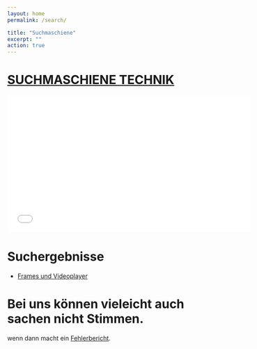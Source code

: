 ```yaml
---
layout: home
permalink: /search/

title: "Suchmaschiene"
excerpt: ""
action: true
---
```

<script>
  alert("Herzlich Wilkommen bei der Suchmaschiene Technik, Es können nicht alle sachen stimmen.")
  alert("Herzlich Wilkommen bei der Suchmaschiene Technik, Es können nicht alle sachen stimmen.")
</script>
  
# [SUCHMASCHIENE TECHNIK](/search)
<iframe width="560" height="315" src="/menu.html" title="Menüleiste" frameborder="0" allow="accelerometer; autoplay; clipboard-write; encrypted-media; gyroscope; picture-in-picture; web-share" referrerpolicy="strict-origin-when-cross-origin" allowfullscreen></iframe>

# Suchergebnisse
- [Frames und Videoplayer](/search/frame)

# Bei uns können vieleicht auch sachen nicht Stimmen.
wenn dann macht ein [Fehlerbericht](https://github.com/die-techniker/die-techniker.github.io/issues/new/choose).

